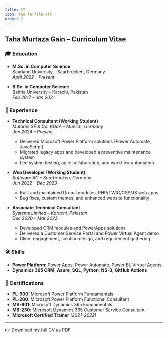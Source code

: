 ```yaml
---
title: CV
icon: fas fa-file-alt
order: 2
---
```


## Taha Murtaza Gain – Curriculum Vitae

### 🎓 Education
- **M.Sc. in Computer Science**  
  Saarland University – Saarbrücken, Germany  
  *April 2022 – Present*

- **B.Sc. in Computer Science**  
  Bahria University – Karachi, Pakistan  
  *Feb 2017 – Jan 2021*

### 💼 Experience
- **Technical Consultant (Working Student)**  
  *Mutares SE & Co. KGaA – Munich, Germany*  
  *Jan 2024 – Present*  
  - Delivered Microsoft Power Platform solutions (Power Automate, JavaScript)  
  - Migrated legacy apps and developed a preventive maintenance system  
  - Led system testing, agile collaboration, and workflow automation

- **Web Developer (Working Student)**  
  *Software AG – Saarbrücken, Germany*  
  *Jun 2022 – Dec 2023*  
  - Built and maintained Drupal modules, PHP/TWIG/CSS/JS web apps  
  - Bug fixes, custom themes, and enhanced website functionality

- **Associate Technical Consultant**  
  *Systems Limited – Karachi, Pakistan*  
  *Dec 2020 – Mar 2022*  
  - Developed CRM modules and PowerApps solutions  
  - Delivered a Customer Service Portal and Power Virtual Agent demo  
  - Client engagement, solution design, and requirement gathering

### 🛠 Skills
- **Power Platform**: Power Apps, Power Automate, Power BI, Virtual Agents  
- **Dynamics 365 CRM**, **Azure**, **SQL**, **Python**, **NS-3**, **GitHub Actions**

### 📝 Certifications
- **PL-900**: Microsoft Power Platform Fundamentals  
- **PL-200**: Microsoft Power Platform Functional Consultant  
- **MB-901**: Microsoft Dynamics 365 Fundamentals  
- **MB-230**: Microsoft Dynamics 365 Customer Service Consultant  
- **Microsoft Certified Trainer** *(2021–2022)*

---

👉 [Download my full CV as PDF](./assets/files/CV.pdf)
